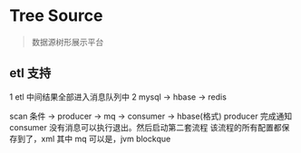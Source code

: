 # Tree Source
> 数据源树形展示平台

## etl 支持
1 etl 中间结果全部进入消息队列中
2 mysql -> hbase -> redis

scan 条件 -> producer -> mq -> consumer -> hbase(格式)
producer 完成通知 consumer 没有消息可以执行退出。然后启动第二套流程
该流程的所有配置都保存到了，xml
其中  mq 可以是，jvm blockque